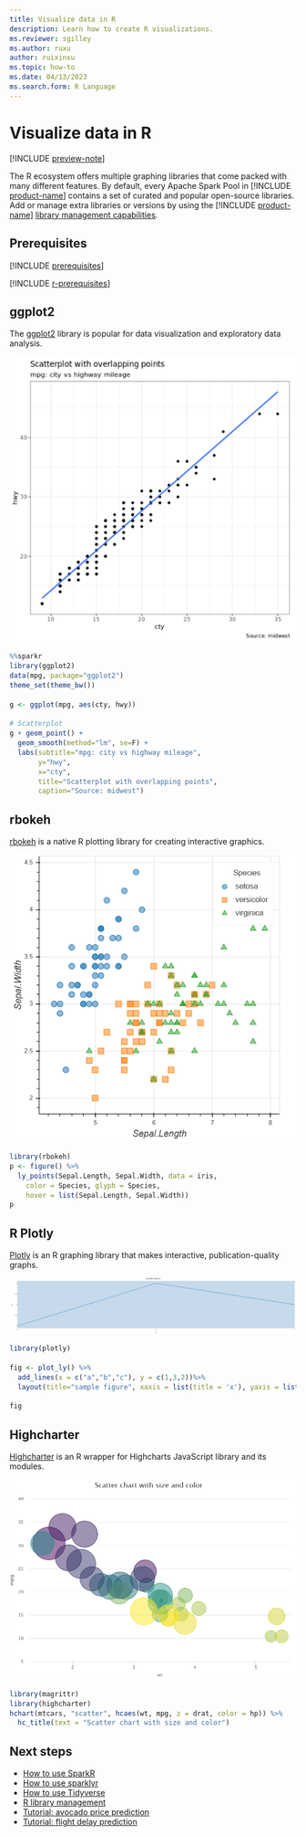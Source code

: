 ```yaml
---
title: Visualize data in R
description: Learn how to create R visualizations.
ms.reviewer: sgilley
ms.author: ruxu
author: ruixinxu
ms.topic: how-to
ms.date: 04/13/2023
ms.search.form: R Language
---
```


# Visualize data in R

[!INCLUDE [preview-note](../includes/preview-note.md)]

The R ecosystem offers multiple graphing libraries that come packed with many different features. By default, every Apache Spark Pool in [!INCLUDE [product-name](../includes/product-name.md)] contains a set of curated and popular open-source libraries. Add or manage extra libraries or versions by using the [!INCLUDE [product-name](../includes/product-name.md)] [library management capabilities](r-library-management.md).

## Prerequisites

[!INCLUDE [prerequisites](./includes/prerequisites.md)]

[!INCLUDE [r-prerequisites](./includes/r-notebook-prerequisites.md
)]

## ggplot2

The [ggplot2](https://ggplot2.tidyverse.org/) library is popular for data visualization and exploratory data analysis.

![Screenshot of ggplot2 scatterplot.](./media/r-visualization/ggplot2.png)

```R
%%sparkr
library(ggplot2)
data(mpg, package="ggplot2") 
theme_set(theme_bw()) 

g <- ggplot(mpg, aes(cty, hwy))

# Scatterplot
g + geom_point() + 
  geom_smooth(method="lm", se=F) +
  labs(subtitle="mpg: city vs highway mileage", 
       y="hwy", 
       x="cty", 
       title="Scatterplot with overlapping points", 
       caption="Source: midwest")
```

## rbokeh

[rbokeh](https://hafen.github.io/rbokeh/) is a native R plotting library for creating interactive graphics.

![Screenshot of rbokeh points.](./media/r-visualization/bokeh-plot.png)

```R
library(rbokeh)
p <- figure() %>%
  ly_points(Sepal.Length, Sepal.Width, data = iris,
    color = Species, glyph = Species,
    hover = list(Sepal.Length, Sepal.Width))
p
```

## R Plotly

[Plotly](https://plotly.com/r/) is an R graphing library that makes interactive, publication-quality graphs.

![Screenshot of plot line.](./media/r-visualization/rplot.png)

```R
library(plotly) 

fig <- plot_ly() %>% 
  add_lines(x = c("a","b","c"), y = c(1,3,2))%>% 
  layout(title="sample figure", xaxis = list(title = 'x'), yaxis = list(title = 'y'), plot_bgcolor = "#c7daec") 

fig
```

## Highcharter

[Highcharter](https://jkunst.com/highcharter/) is an R wrapper for Highcharts JavaScript library and its modules.

![Screenshot of highchart scatter.](./media/r-visualization/highchart.png)

```R
library(magrittr)
library(highcharter)
hchart(mtcars, "scatter", hcaes(wt, mpg, z = drat, color = hp)) %>%
  hc_title(text = "Scatter chart with size and color")
```

## Next steps
- [How to use SparkR](./r-use-sparkr.md)
- [How to use sparklyr](./r-use-sparklyr.md)
- [How to use Tidyverse](./r-use-tidyverse.md)
- [R library management](./r-library-management.md)
- [Tutorial: avocado price prediction](./r-avocado.md)
- [Tutorial: flight delay prediction](./r-flight-delay.md)
